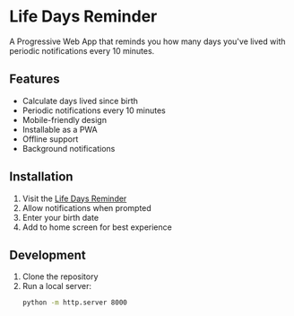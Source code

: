 # Life Days Reminder

A Progressive Web App that reminds you how many days you've lived with periodic notifications every 10 minutes.

## Features
- Calculate days lived since birth
- Periodic notifications every 10 minutes
- Mobile-friendly design
- Installable as a PWA
- Offline support
- Background notifications

## Installation
1. Visit the [Life Days Reminder](https://yourusername.github.io/life-days-reminder/)
2. Allow notifications when prompted
3. Enter your birth date
4. Add to home screen for best experience

## Development
1. Clone the repository
2. Run a local server:
   ```bash
   python -m http.server 8000